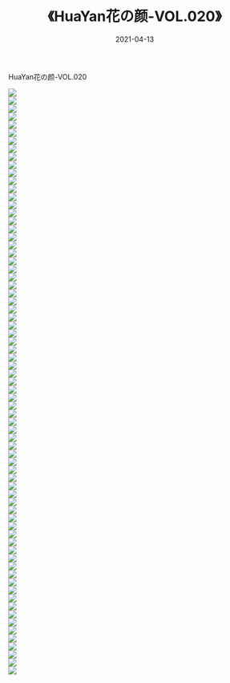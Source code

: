 ﻿---
layout: post
title:  《HuaYan花の颜-VOL.020》
date:   2021-04-13
img: http://img.660000.xyz/Sharelink/网络美图/2021/HuaYan花の颜-VOL.020/000.jpg
categories: [美女, 清纯, 唯美]
---

HuaYan花の颜-VOL.020

  ![](http://img.660000.xyz/Sharelink/网络美图/2021/HuaYan花の颜-VOL.020/001.jpg) <br> ![](http://img.660000.xyz/Sharelink/网络美图/2021/HuaYan花の颜-VOL.020/002.jpg) <br> ![](http://img.660000.xyz/Sharelink/网络美图/2021/HuaYan花の颜-VOL.020/003.jpg) <br> ![](http://img.660000.xyz/Sharelink/网络美图/2021/HuaYan花の颜-VOL.020/004.jpg) <br> ![](http://img.660000.xyz/Sharelink/网络美图/2021/HuaYan花の颜-VOL.020/005.jpg) <br> ![](http://img.660000.xyz/Sharelink/网络美图/2021/HuaYan花の颜-VOL.020/006.jpg) <br> ![](http://img.660000.xyz/Sharelink/网络美图/2021/HuaYan花の颜-VOL.020/007.jpg) <br> ![](http://img.660000.xyz/Sharelink/网络美图/2021/HuaYan花の颜-VOL.020/008.jpg) <br> ![](http://img.660000.xyz/Sharelink/网络美图/2021/HuaYan花の颜-VOL.020/009.jpg) <br> ![](http://img.660000.xyz/Sharelink/网络美图/2021/HuaYan花の颜-VOL.020/010.jpg) <br> ![](http://img.660000.xyz/Sharelink/网络美图/2021/HuaYan花の颜-VOL.020/011.jpg) <br> ![](http://img.660000.xyz/Sharelink/网络美图/2021/HuaYan花の颜-VOL.020/012.jpg) <br> ![](http://img.660000.xyz/Sharelink/网络美图/2021/HuaYan花の颜-VOL.020/013.jpg) <br> ![](http://img.660000.xyz/Sharelink/网络美图/2021/HuaYan花の颜-VOL.020/014.jpg) <br> ![](http://img.660000.xyz/Sharelink/网络美图/2021/HuaYan花の颜-VOL.020/015.jpg) <br> ![](http://img.660000.xyz/Sharelink/网络美图/2021/HuaYan花の颜-VOL.020/016.jpg) <br> ![](http://img.660000.xyz/Sharelink/网络美图/2021/HuaYan花の颜-VOL.020/017.jpg) <br> ![](http://img.660000.xyz/Sharelink/网络美图/2021/HuaYan花の颜-VOL.020/018.jpg) <br> ![](http://img.660000.xyz/Sharelink/网络美图/2021/HuaYan花の颜-VOL.020/019.jpg) <br> ![](http://img.660000.xyz/Sharelink/网络美图/2021/HuaYan花の颜-VOL.020/020.jpg) <br> ![](http://img.660000.xyz/Sharelink/网络美图/2021/HuaYan花の颜-VOL.020/021.jpg) <br> ![](http://img.660000.xyz/Sharelink/网络美图/2021/HuaYan花の颜-VOL.020/022.jpg) <br> ![](http://img.660000.xyz/Sharelink/网络美图/2021/HuaYan花の颜-VOL.020/023.jpg) <br> ![](http://img.660000.xyz/Sharelink/网络美图/2021/HuaYan花の颜-VOL.020/024.jpg) <br> ![](http://img.660000.xyz/Sharelink/网络美图/2021/HuaYan花の颜-VOL.020/025.jpg) <br> ![](http://img.660000.xyz/Sharelink/网络美图/2021/HuaYan花の颜-VOL.020/026.jpg) <br> ![](http://img.660000.xyz/Sharelink/网络美图/2021/HuaYan花の颜-VOL.020/027.jpg) <br> ![](http://img.660000.xyz/Sharelink/网络美图/2021/HuaYan花の颜-VOL.020/028.jpg) <br> ![](http://img.660000.xyz/Sharelink/网络美图/2021/HuaYan花の颜-VOL.020/029.jpg) <br> ![](http://img.660000.xyz/Sharelink/网络美图/2021/HuaYan花の颜-VOL.020/030.jpg) <br> ![](http://img.660000.xyz/Sharelink/网络美图/2021/HuaYan花の颜-VOL.020/031.jpg) <br> ![](http://img.660000.xyz/Sharelink/网络美图/2021/HuaYan花の颜-VOL.020/032.jpg) <br> ![](http://img.660000.xyz/Sharelink/网络美图/2021/HuaYan花の颜-VOL.020/033.jpg) <br> ![](http://img.660000.xyz/Sharelink/网络美图/2021/HuaYan花の颜-VOL.020/034.jpg) <br> ![](http://img.660000.xyz/Sharelink/网络美图/2021/HuaYan花の颜-VOL.020/035.jpg) <br> ![](http://img.660000.xyz/Sharelink/网络美图/2021/HuaYan花の颜-VOL.020/036.jpg) <br> ![](http://img.660000.xyz/Sharelink/网络美图/2021/HuaYan花の颜-VOL.020/037.jpg) <br> ![](http://img.660000.xyz/Sharelink/网络美图/2021/HuaYan花の颜-VOL.020/038.jpg) <br> ![](http://img.660000.xyz/Sharelink/网络美图/2021/HuaYan花の颜-VOL.020/039.jpg) <br> ![](http://img.660000.xyz/Sharelink/网络美图/2021/HuaYan花の颜-VOL.020/040.jpg) <br> ![](http://img.660000.xyz/Sharelink/网络美图/2021/HuaYan花の颜-VOL.020/041.jpg) <br> ![](http://img.660000.xyz/Sharelink/网络美图/2021/HuaYan花の颜-VOL.020/042.jpg) <br> ![](http://img.660000.xyz/Sharelink/网络美图/2021/HuaYan花の颜-VOL.020/043.jpg) <br> ![](http://img.660000.xyz/Sharelink/网络美图/2021/HuaYan花の颜-VOL.020/044.jpg) <br> ![](http://img.660000.xyz/Sharelink/网络美图/2021/HuaYan花の颜-VOL.020/045.jpg) <br> ![](http://img.660000.xyz/Sharelink/网络美图/2021/HuaYan花の颜-VOL.020/046.jpg) <br> ![](http://img.660000.xyz/Sharelink/网络美图/2021/HuaYan花の颜-VOL.020/047.jpg) <br> ![](http://img.660000.xyz/Sharelink/网络美图/2021/HuaYan花の颜-VOL.020/048.jpg) <br> ![](http://img.660000.xyz/Sharelink/网络美图/2021/HuaYan花の颜-VOL.020/049.jpg) <br> ![](http://img.660000.xyz/Sharelink/网络美图/2021/HuaYan花の颜-VOL.020/050.jpg) <br> ![](http://img.660000.xyz/Sharelink/网络美图/2021/HuaYan花の颜-VOL.020/051.jpg) <br> ![](http://img.660000.xyz/Sharelink/网络美图/2021/HuaYan花の颜-VOL.020/052.jpg) <br> ![](http://img.660000.xyz/Sharelink/网络美图/2021/HuaYan花の颜-VOL.020/053.jpg) <br> ![](http://img.660000.xyz/Sharelink/网络美图/2021/HuaYan花の颜-VOL.020/054.jpg) <br> ![](http://img.660000.xyz/Sharelink/网络美图/2021/HuaYan花の颜-VOL.020/055.jpg) <br> ![](http://img.660000.xyz/Sharelink/网络美图/2021/HuaYan花の颜-VOL.020/056.jpg) <br> ![](http://img.660000.xyz/Sharelink/网络美图/2021/HuaYan花の颜-VOL.020/057.jpg) <br> ![](http://img.660000.xyz/Sharelink/网络美图/2021/HuaYan花の颜-VOL.020/058.jpg) <br> ![](http://img.660000.xyz/Sharelink/网络美图/2021/HuaYan花の颜-VOL.020/059.jpg) <br> ![](http://img.660000.xyz/Sharelink/网络美图/2021/HuaYan花の颜-VOL.020/060.jpg) <br> ![](http://img.660000.xyz/Sharelink/网络美图/2021/HuaYan花の颜-VOL.020/061.jpg) <br> ![](http://img.660000.xyz/Sharelink/网络美图/2021/HuaYan花の颜-VOL.020/062.jpg) <br> ![](http://img.660000.xyz/Sharelink/网络美图/2021/HuaYan花の颜-VOL.020/063.jpg) <br> ![](http://img.660000.xyz/Sharelink/网络美图/2021/HuaYan花の颜-VOL.020/064.jpg) <br> ![](http://img.660000.xyz/Sharelink/网络美图/2021/HuaYan花の颜-VOL.020/065.jpg) <br> ![](http://img.660000.xyz/Sharelink/网络美图/2021/HuaYan花の颜-VOL.020/066.jpg) <br> ![](http://img.660000.xyz/Sharelink/网络美图/2021/HuaYan花の颜-VOL.020/067.jpg) <br> ![](http://img.660000.xyz/Sharelink/网络美图/2021/HuaYan花の颜-VOL.020/068.jpg) <br> ![](http://img.660000.xyz/Sharelink/网络美图/2021/HuaYan花の颜-VOL.020/069.jpg) <br> ![](http://img.660000.xyz/Sharelink/网络美图/2021/HuaYan花の颜-VOL.020/070.jpg) <br> ![](http://img.660000.xyz/Sharelink/网络美图/2021/HuaYan花の颜-VOL.020/071.jpg) <br> ![](http://img.660000.xyz/Sharelink/网络美图/2021/HuaYan花の颜-VOL.020/072.jpg) <br> ![](http://img.660000.xyz/Sharelink/网络美图/2021/HuaYan花の颜-VOL.020/073.jpg) <br>